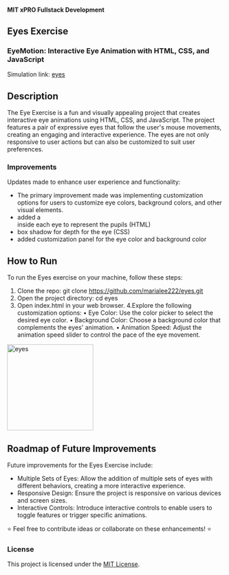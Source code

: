 #### MIT xPRO Fullstack Development
## Eyes Exercise
### EyeMotion: Interactive Eye Animation with HTML, CSS, and JavaScript
Simulation link: [eyes](https://marialee222.github.io/eyes/)

## Description
The Eye Exercise is a fun and visually appealing project that creates interactive eye animations using HTML, CSS, and JavaScript. The project features a pair of expressive eyes that follow the user's mouse movements, creating an engaging and interactive experience.  The eyes are not only responsive to user actions but can also be customized to suit user preferences.

### Improvements
Updates made to enhance user experience and functionality:
 - The primary improvement made was  implementing customization options for users to customize eye colors, background colors, and other visual elements.
 - added a <div class="pupil"></div> inside each eye to represent the pupils (HTML)
 - box shadow for depth for the eye (CSS)
 - added customization panel for the eye color and background color

## How to Run
To run the Eyes exercise on your machine, follow these steps:
1. Clone the repo: git clone https://github.com/marialee222/eyes.git
2. Open the project directory: cd eyes
3. Open index.html in your web browser.
4.Explore the following customization options:
	• Eye Color: Use the color picker to select the desired eye color.
	• Background Color: Choose a background color that complements the eyes' animation.
	• Animation Speed: Adjust the animation speed slider to control the pace of the eye movement.


<img width="200" alt="eyes" src="https://github.com/marialee222/eyes/assets/150623001/3c6da44e-f5b3-42f0-9a7e-e7f2bd62e34a">

	
## Roadmap of Future Improvements
Future improvements for the Eyes Exercise include:
 - Multiple Sets of Eyes: Allow the addition of multiple sets of eyes with different behaviors, creating a more interactive experience.
 - Responsive Design: Ensure the project is responsive on various devices and screen sizes.
 - Interactive Controls: Introduce interactive controls to enable users to toggle features or trigger specific animations.

:star: Feel free to contribute ideas or collaborate on these enhancements! :star:

### License
This project is licensed under the [MIT License](https://opensource.org/licenses/MIT).
